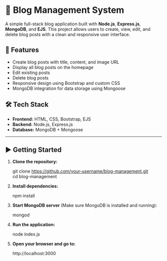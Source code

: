 # 📝 Blog Management System

A simple full-stack blog application built with **Node.js**, **Express.js**, **MongoDB**, and **EJS**. This project allows users to create, view, edit, and delete blog posts with a clean and responsive user interface.


## 🚀 Features

- Create blog posts with title, content, and image URL  
- Display all blog posts on the homepage  
- Edit existing posts  
- Delete blog posts  
- Responsive design using Bootstrap and custom CSS  
- MongoDB integration for data storage using Mongoose  

## 🛠️ Tech Stack

- **Frontend:** HTML, CSS, Bootstrap, EJS  
- **Backend:** Node.js, Express.js  
- **Database:** MongoDB + Mongoose  

---

## ▶️ Getting Started

1. **Clone the repository:**

   git clone https://github.com/your-username/blog-management.git  
   cd blog-management

2. **Install dependencies:**

   npm install

3. **Start MongoDB server** (Make sure MongoDB is installed and running):

   mongod

4. **Run the application:**

   node index.js

5. **Open your browser and go to:**

   http://localhost:3000

